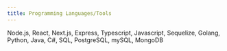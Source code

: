 ```yaml
---
title: Programming Languages/Tools
---
```


Node.js, React, Next.js, Express, Typescript, Javascript, Sequelize, Golang, Python, Java, C#, SQL, PostgreSQL, mySQL, MongoDB

